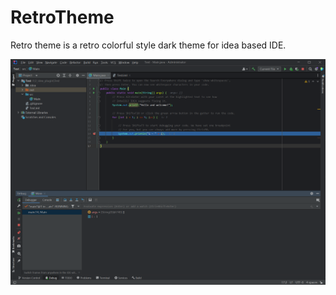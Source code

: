 # RetroTheme
<!-- Plugin description -->
Retro theme is a retro colorful style dark theme for idea based IDE.
<!-- Plugin description end -->

<img src="./img/README.png" style="zoom:50%" />

